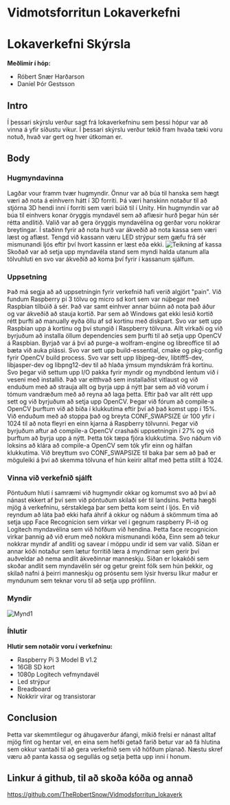 # Vidmotsforritun Lokaverkefni

# Lokaverkefni Skýrsla
**Meðlimir í hóp:**
- Róbert Snær Harðarson
- Daníel Þór Gestsson

## Intro
Í þessari skýrslu verður sagt frá lokaverkefninu sem þessi hópur var að
vinna á yfir síðustu vikur. Í þessari skýrslu verður tekið fram hvaða
tæki voru notuð, hvað var gert og hver útkoman er.
## Body
### Hugmyndavinna
Lagðar vour framm tvær hugmyndir. Önnur var að búa til hanska sem hægt væri að nota á einhvern hátt í 3D forriti. Þá væri hanskinn notaður til að stjórna 3D hendi inni í forriti sem væri búið til í Unity.
Hin hugmyndin var að búa til einhvers konar öryggis myndavél sem að aflæsir hurð þegar hún sér rétta andlitið.
Valið var að gera öryggis myndavélina og gerðar voru nokkrar breytingar. Í staðinn fyrir að nota hurð var ákveðið að nota kassa sem væri læst og aflæst. Tengd við kassann væru LED strýpur sem gæfu frá sér mismunandi ljós eftir því hvort kassinn er læst eða ekki.
![Teikning af kassa](https://scontent-arn2-1.xx.fbcdn.net/v/t1.15752-9/s2048x2048/54257718_333606560602634_3607425735800651776_n.jpg?_nc_cat=106&_nc_ht=scontent-arn2-1.xx&oh=d225bc2da082f52b82c3329553cb5d2f&oe=5D31A164)
Skoðað var að setja upp myndavéla stand sem myndi halda utanum alla tölvuhluti en svo var ákveðið að koma því fyrir í kassanum sjálfum.
### Uppsetning
Það má segja að að uppsetningin fyrir verkefnið hafi verið algjört "pain". Við fundum Raspberry pi 3 tölvu og micro sd kort sem var núþegar með Raspbian tilbúið á sér. Það var samt einhver annar búinn að nota það áður og var ákveðið að stauja kortið. Þar sem að Windows gat ekki lesið kortið rétt þurfti að manually eyða öllu af sd kortinu með diskpart. Svo var sett upp Raspbian upp á kortinu og því stungið í Raspberry tölvuna. Allt virkaði og við byrjuðum að installa öllum dependencies sem þurfti til að setja upp OpenCV á Raspbian. Byrjað var á því að purge-a wolfram-engine og libreoffice til að bæta við auka plássi. Svo var sett upp build-essential, cmake og pkg-config fyrir OpenCV build process. Svo var sett upp libjpeg-dev, libtiff5-dev, libjasper-dev og libpng12-dev til að hlaða ýmsum myndskrám frá kortinu. Svo þegar við settum upp I/O pakka fyrir myndir og myndbönd lentum við í veseni með installið. Það var eitthvað sem installaðist vitlaust og við enduðum með að strauja allt og byrja upp á nýtt þar sem að við vorum í tómum vandræðum með að reyna að laga þetta. Eftir það var allt rétt upp sett og við byrjuðum að setja upp OpenCV. Þegar við fórum að compile-a OpenCV þurftum við að bíða í klukkutíma eftir því að það komst upp í 15%. Við enduðum með að stoppa það og breyta CONF_SWAPSIZE úr 100 yfir í 1024 til að nota fleyri en einn kjarna á Raspberry tölvunni. Þegar við byrjuðum aftur að compile-a OpenCV crashaði uppsetningin í 27% og við þurftum að byrja upp á nýtt. Þetta tók tæpa fjóra klukkutíma. Svo náðum við loksins að klára að compile-a OpenCV sem tók yfir einn og hálfan klukkutíma. Við breyttum svo CONF_SWAPSIZE til baka þar sem að það er möguleiki á því að skemma tölvuna ef hún keirir alltaf með þetta stillt á 1024.
### Vinna við verkefnið sjálft
Pöntuðum hluti í samræmi við hugmyndir okkar og komumst svo að því að nánast ekkert af því sem við pöntuðum skilaði sér til landsins. Þetta hægði mjög á verkefninu, sérstaklega þar sem þetta kom seint í ljós. En við reyndum að láta það ekki hafa áhrif á okkur og náðum á skömmum tíma að setja upp Face Recognicion sem virkar vel í gegnum raspberry Pi-ið og Logitech myndavélina sem við höfðum við hendina. Þetta face recognicion virkar þannig að við erum með nokkra mismunandi kóða, Einn sem að tekur nokkrar myndir af andliti og savear í möppu undir id sem var valið. Síðan er annar kóði notaður sem lætur forritið læra á myndirnar sem gerir því auðveldar að nema andlit ákveðinnar manneskju. Síðan er lokakóði sem skoðar andlit sem myndavélin sér og getur greint fólk sem hún þekkir, og skilað nafni á þeirri manneskju og prósentu sem lýsir hversu líkur maður er myndunum sem teknar voru til að setja upp prófílinn.
### Myndir
![Mynd1](https://i.imgur.com/8i6PMnF.jpg)
### Íhlutir
**Hlutir sem notaðir voru í verkefninu:**
* Raspberry Pi 3 Model B v1.2
* 16GB SD kort
* 1080p Logitech vefmyndavél
* Led strýpur
* Breadboard
* Nokkrir vírar og transistorar
## Conclusion
Þetta var skemmtilegur og áhugaverður áfangi, mikið frelsi er nánast alltaf mjög fínt og hentar vel, en eina sem hefði getað farið betur var að fá hlutina sem okkur vantaði til að gera verkefnið sem við höfðum planað.
Næstu skref væru að panta kassa og segullás og setja þetta upp inni í honum.

## Linkur á github, til að skoða kóða og annað
https://github.com/TheRobertSnow/Vidmodsforritun_lokaverk
